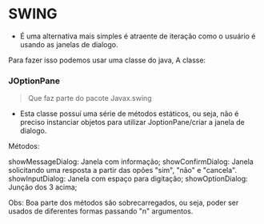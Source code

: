 # SWING

- É uma alternativa mais simples é atraente de iteração como o usuário é usando as janelas de dialogo.

Para fazer isso podemos usar uma classe do java, A classe:

### JOptionPane

> Que faz parte do pacote Javax.swing

- Esta classe possuí uma série de métodos estáticos, ou seja, não é preciso instanciar objetos para utilizar JoptionPane/criar a janela de dialogo.

Métodos:

showMessageDialog: Janela com informação;
showConfirmDialog: Janela solicitando uma resposta a partir das opões "sim", "não" e "cancela".
showInputDialog: Janela com espaço para digitação;
showOptionDialog: Junção dos 3 acima;

Obs: Boa parte dos métodos são sobrecarregados, ou seja, poder ser usados de diferentes formas passando "n" argumentos.

